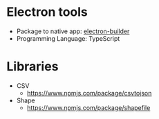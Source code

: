 # Electron tools

* Package to native app: [electron-builder](https://github.com/electron-userland/electron-builder)
* Programming Language: TypeScript  

# Libraries

* CSV
  * https://www.npmjs.com/package/csvtojson
* Shape
  * https://www.npmjs.com/package/shapefile